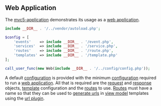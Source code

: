 ## Web Application
The <a href="https://github.com/mvc5/mvc5-application">mvc5-application</a> demonstrates its usage as a [web application](https://github.com/mvc5/mvc5/blob/master/src/Web.php).

```php
include __DIR__ . '/../vendor/autoload.php';
```

```php
$config = [
    'events'    => include __DIR__ . '/event.php',
    'services'  => include __DIR__ . '/service.php',
    'routes'    => include __DIR__ . '/route.php',
    'templates' => include __DIR__ . '/template.php'
];
```

```php
call_user_func(new Web(include __DIR__ . '/../config/config.php'));
```
A default [configuration](https://github.com/mvc5/mvc5/tree/master/config) is provided with the minimum [configuration](https://github.com/mvc5/mvc5/tree/master/config) required to run a [web application](https://github.com/mvc5/mvc5/blob/master/src/Web.php). All that is required are the [request](https://github.com/mvc5/mvc5-application/blob/master/config/service.php#L78) and [response](https://github.com/mvc5/mvc5-application/blob/master/config/service.php#L80) objects, [template](https://github.com/mvc5/mvc5-application/blob/master/config/template.php) configuration and the [routes](#routes) to use. [Routes](#routes) must have a name so that they can be used to [generate urls](https://github.com/mvc5/mvc5/blob/master/src/Url/Generator.php) in [view model](#view-models) templates using the [url plugin](https://github.com/mvc5/mvc5/blob/master/config/service.php#L66).


